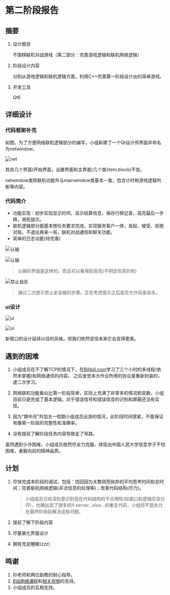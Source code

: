 # 第二阶段报告

## 摘要

1. 设计题目

    不围棋联机对战游戏（第二部分：完善游戏逻辑和联机网络逻辑）

2. 阶段设计内容

    分别从游戏逻辑和联机逻辑方面，利用C++完善第一阶段设计出的简单游戏。

3. 开发工具

    Qt6

## 详细设计

### 代码框架补充

如图，为了方便网络联机逻辑部分的编写，小组新建了一个Qt设计师界面并命名为netwindow。

![net](http://m.qpic.cn/psc?/V13tRFxc0Vxo8W/ruAMsa53pVQWN7FLK88i5ovLm3QE81bYiRIOVcnPJnv9RfVHbK5eZ1OEpZfrI1iUC1WX6lZDmk10XcM38E21FDeAnBfE5RCSZ0uUNENZcuM!/b&bo=DgbmAwAAAAADF98!&rf=viewer_4)

其余几个界面(开始界面，设置界面和主界面)几个类(item,block)不变。

netwindow类除联机功能外与mainwindow类基本一致，包含计时和游戏逻辑判断等内容。

### 代码简介

+ 功能实现：初步实现显示时间，显示结算信息，保存行棋记录，高亮最后一步棋，濒死提示。
+ 联机逻辑部分能基本按任务要求完成，实现服务客户一体，发起、接受、拒绝对局，不退出再来一局，联机对战通信和聊天功能。
+ 简单的日志功能(待完善)
  
![认输](http://m.qpic.cn/psc?/V13tRFxc0Vxo8W/ruAMsa53pVQWN7FLK88i5k3DbhV5.OgTjW3XiL.OrLxvHxvwpo3vOKwpztpc16wLCb3q.49xXTX2v6XtxAffxfbeOEuSvMHsSpDGYbSwa04!/b&bo=0AQ4BAAAAAADB8o!&rf=viewer_4)

![认输](http://m.qpic.cn/psc?/V13tRFxc0Vxo8W/ruAMsa53pVQWN7FLK88i5k3DbhV5.OgTjW3XiL.OrLwoSnonyIkQ.UK3UHHUt6*8VD.JVV4J.c2tKeiXuDQqDdgPIdcFAK3mRh2y0WxkZQk!/b&bo=0AQ4BAAAAAADJ.o!&rf=viewer_4)

>认输的界面是这样的。而且可以看得到高亮(不明显但真的有)

![禁止自杀](http://m.qpic.cn/psc?/V13tRFxc0Vxo8W/ruAMsa53pVQWN7FLK88i5hvzn.V8NPaa.cxR*ibi85OqaqkId752LEknf1zgDCZ1BnhatZJDPaYj8h11GYkueQuEd2VHtlAb2eQ0UN60vFw!/b&bo=0AQ4BAAAAAADB8o!&rf=viewer_4)

>通过二次提示禁止走会输的步骤。正在考虑提示之后是否允许玩家自杀。

### ui设计

![ui](http://m.qpic.cn/psc?/V13tRFxc0Vxo8W/ruAMsa53pVQWN7FLK88i5tspQxvIajo2suae*kYVL0rmpCENCZgSPe*MAD2TyAKUJpaUgaBhO5HdrQDaieJHm8VVri7MBsx2AFe2OrLD8vw!/b&bo=zwQ4BAAAAAADB9U!&rf=viewer_4)

![ui](http://m.qpic.cn/psc?/V13tRFxc0Vxo8W/ruAMsa53pVQWN7FLK88i5hvzn.V8NPaa.cxR*ibi85MsSjxjboASxoMbD3Ehu9q5bbceREo97DZXiJZ5.fP7Ybcd2URdWO6lqXSwvo*Lc4I!/b&bo=0wN2AQAAAAADF5U!&rf=viewer_4)

新窗口的设计延续以往的风格。但我们依然坚信未来它会变得更美。

## 遇到的困难

1. 小组成员在不了解TCP的情况下，在[Bilibili.com](https://space.bilibili.com/39229775?spm_id_from=333.1007.0.0)学习了三个小时的多线程(依然未掌握)和网络通信的内容。
之后发觉本大作业所用的协议是重新封装的，遂二次学习。

2. 网络联机功能看似比第一阶段简单，实际上充满了非常多的情况和变数，小组目前只是完成了基本逻辑，对于错误信号和错误信息的识别和屏蔽还没有实现。

3. 因为“期中月”外加五一假期小组成员出游的情况，此阶段时间很紧，不能保证有像第一阶段的完整性和准确率。

4. 没有提前了解阶段任务内容导致走了弯路。

虽然遇到少许困难，小组成员依然尽全力克服。体现出中国人民大学信息学子不怕困难，勇毅向前的精神品质。

## 计划

1. 尽快完成本阶段的调试，包括：找回因为太繁琐而抛弃的平均思考时间和总时间；完善联机网络逻辑(非法信息的处理等)；改善代码结构(尽力)。
    >小组成员已经深刻意识到现在代码结构的不合理性(如窗口和逻辑应该分开)，也确出现了很多的if server...else...的重复代码，小组将不遗余力在最终阶段前解决这些问题。

2. 提前了解下阶段内容
3. 尽量美化界面设计
4. 拥有充足睡眠(zzz)

## 鸣谢

1. 孙老师和两位助教的耐心指导。
2. [B站网络课程](https://www.bilibili.com/video/BV1LB4y1F7P7/?spm_id_from=333.1007.top_right_bar_window_default_collection.content.click&vd_source=c8d52ccf6d7e05eb450ab56b487731bd)和[相关视频](https://www.bilibili.com/video/BV1GJ411x7h7/?spm_id_from=333.337.search-card.all.click&vd_source=c8d52ccf6d7e05eb450ab56b487731bd/)的支持。
3. 小组成员的互相支持。
